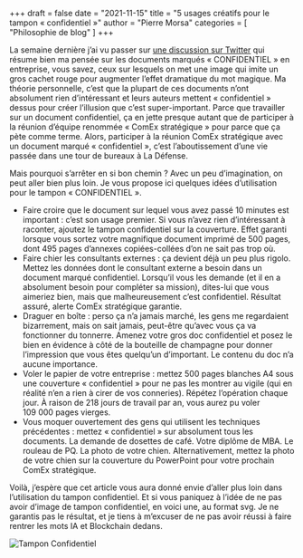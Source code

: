 +++
draft       = false
date        = "2021-11-15"
title       = "5 usages créatifs pour le tampon « confidentiel »"
author      = "Pierre Morsa"
categories  = [ "Philosophie de blog" ]
+++

La semaine dernière j’ai vu passer sur [une discussion sur Twitter](https://twitter.com/bortzmeyer/status/1457700396093280256) qui résume bien ma pensée sur les documents marqués « CONFIDENTIEL » en entreprise, vous savez, ceux sur lesquels on met une image qui imite un gros cachet rouge pour augmenter l’effet dramatique du mot magique. Ma théorie personnelle, c’est que la plupart de ces documents n’ont absolument rien d’intéressant et leurs auteurs mettent « confidentiel » dessus pour créer l’illusion que c’est super-important. Parce que travailler sur un document confidentiel, ça en jette presque autant que de participer à la réunion d’équipe renommée « ComEx stratégique » pour parce que ça pète comme terme. Alors, participer à la réunion ComEx stratégique avec un document marqué « confidentiel », c’est l’aboutissement d’une vie passée dans une tour de bureaux à La Défense.

Mais pourquoi s’arrêter en si bon chemin ? Avec un peu d’imagination, on peut aller bien plus loin. Je vous propose ici quelques idées d’utilisation pour le tampon « CONFIDENTIEL ».

* Faire croire que le document sur lequel vous avez passé 10 minutes est important : c’est son usage premier. Si vous n’avez rien d’intéressant à raconter, ajoutez le tampon confidentiel sur la couverture. Effet garanti lorsque vous sortez votre magnifique document imprimé de 500 pages, dont 495 pages d’annexes copiées-collées d’on ne sait pas trop où.
* Faire chier les consultants externes : ça devient déjà un peu plus rigolo. Mettez les données dont le consultant externe a besoin dans un document marqué confidentiel. Lorsqu’il vous les demande (et il en a absolument besoin pour compléter sa mission), dites-lui que vous aimeriez bien, mais que malheureusement c’est confidentiel. Résultat assuré, alerte ComEx stratégique garantie.
* Draguer en boîte : perso ça n’a jamais marché, les gens me regardaient bizarrement, mais on sait jamais, peut-être qu’avec vous ça va fonctionner du tonnerre. Amenez votre gros doc confidentiel et posez le bien en évidence à côté de la bouteille de champagne pour donner l’impression que vous êtes quelqu’un d’important. Le contenu du doc n’a aucune importance.
* Voler le papier de votre entreprise : mettez 500 pages blanches A4 sous une couverture « confidentiel » pour ne pas les montrer au vigile (qui en réalité n’en a rien à cirer de vos conneries). Répétez l’opération chaque jour. À raison de 218 jours de travail par an, vous aurez pu voler 109 000 pages vierges.
* Vous moquer ouvertement des gens qui utilisent les techniques précédentes : mettez « confidentiel » sur absolument tous les documents. La demande de dosettes de café. Votre diplôme de MBA. Le rouleau de PQ. La photo de votre chien. Alternativement, mettez la photo de votre chien sur la couverture du PowerPoint pour votre prochain ComEx stratégique.

Voilà, j’espère que cet article vous aura donné envie d’aller plus loin dans l’utilisation du tampon confidentiel. Et si vous paniquez à l’idée de ne pas avoir d’image de tampon confidentiel, en voici une, au format svg. Je ne garantis pas le résultat, et je tiens à m’excuser de ne pas avoir réussi à faire rentrer les mots IA et Blockchain dedans.

![Tampon Confidentiel](/pictures/2021/11/confidentiel.svg)
